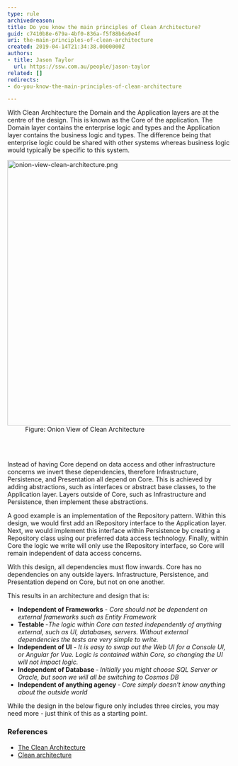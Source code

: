 ```yaml
---
type: rule
archivedreason: 
title: Do you know the main principles of Clean Architecture?
guid: c7410b8e-679a-4bf0-836a-f5f88b6a9e4f
uri: the-main-principles-of-clean-architecture
created: 2019-04-14T21:34:38.0000000Z
authors:
- title: Jason Taylor
  url: https://ssw.com.au/people/jason-taylor
related: []
redirects:
- do-you-know-the-main-principles-of-clean-architecture

---
```



<p>With Clean Architecture the Domain and the Application layers are at the centre of the design. This is known as the Core of the application. The Domain layer contains the enterprise logic and types and the Application layer contains the business logic and types. The difference being that enterprise logic could be shared with other systems whereas business logic would typically be specific to this system.<br></p><dl class="image"><dt><img src="/PublishingImages/onion-view-clean-architecture.png" alt="onion-view-clean-architecture.png" style="width&#58;600px;height&#58;600px;" /></dt><dd>Figure&#58; Onion View of Clean Architecture​<br></dd></dl>
<br><excerpt class='endintro'></excerpt><br>
<p>Instead of having Core depend on data access and other infrastructure concerns we invert these dependencies, therefore Infrastructure, Persistence, and Presentation all depend on Core. This is achieved by adding abstractions, such as interfaces or abstract base classes, to the Application layer. Layers outside of Core, such as Infrastructure and Persistence, then implement these abstractions.</p><p>A good example is an implementation of the Repository pattern. Within this design, we would first add an IRepository interface to the Application layer. Next, we would implement this interface within Persistence by creating a Repository class using our preferred data access technology. Finally, within Core the logic we write will only use the IRepository interface, so Core will remain independent of data access concerns.</p><p>With this design, all dependencies must flow inwards. Core has no dependencies on any outside layers. Infrastructure, Persistence, and Presentation depend on Core, but not on one another.<br></p><p>This results in an architecture and design that is&#58;<br></p><ul><li><strong>Independent of Frameworks</strong>&#160;-&#160;<em>Core should not be dependent on external frameworks such as Entity Framework</em></li><li><b>Testable </b>-<b></b><em>The logic within Core can tested independently of anything external, such as UI, databases, servers. Without external dependencies the tests are very simple to write.</em></li><li><strong>Independent of UI</strong>&#160;-&#160;<em>It is easy to swap out the Web UI for a Console UI, or Angular for Vue. Logic is contained within Core, so changing the UI will not impact logic.</em></li><li><b>Independent of Database&#160;</b>-<b>&#160;</b><em>Initially you might choose SQL Server or Oracle, but soon we will all be switching to Cosmos DB</em></li><li><b>Independent of anything agency </b>-<b>&#160;</b><em>Core simply doesn't know anything about the outside world</em></li></ul><p></p><p>While the design in the below figure only includes three circles, you may need more - just think of this as a starting point.<br></p><h3 class="ssw15-rteElement-H3">​References</h3><ul><li><a href="http&#58;//blog.cleancoder.com/uncle-bob/2012/08/13/the-clean-architecture.html">The Clean Architecture</a></li><li><a href="https&#58;//docs.microsoft.com/en-us/dotnet/standard/modern-web-apps-azure-architecture/common-web-application-architectures#clean-architecture">Clean architecture</a><br></li></ul>


